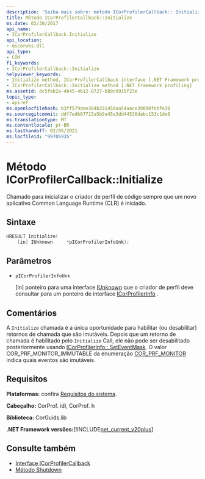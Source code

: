 ```yaml
---
description: 'Saiba mais sobre: método ICorProfilerCallback:: Initialize'
title: Método ICorProfilerCallback::Initialize
ms.date: 03/30/2017
api_name:
- ICorProfilerCallback.Initialize
api_location:
- mscorwks.dll
api_type:
- COM
f1_keywords:
- ICorProfilerCallback::Initialize
helpviewer_keywords:
- Initialize method, ICorProfilerCallback interface [.NET Framework profiling]
- ICorProfilerCallback::Initialize method [.NET Framework profiling]
ms.assetid: dc5fab2a-4b45-4b12-8727-b89c9915f23e
topic_type:
- apiref
ms.openlocfilehash: b3ff579dee384b331450aa54aace39890febfe30
ms.sourcegitcommit: ddf7edb67715a5b9a45e3dd44536dabc153c1de0
ms.translationtype: MT
ms.contentlocale: pt-BR
ms.lasthandoff: 02/06/2021
ms.locfileid: "99705935"
---
```

# <a name="icorprofilercallbackinitialize-method"></a>Método ICorProfilerCallback::Initialize

Chamado para inicializar o criador de perfil de código sempre que um novo aplicativo Common Language Runtime (CLR) é iniciado.  
  
## <a name="syntax"></a>Sintaxe  
  
```cpp  
HRESULT Initialize(  
    [in] IUnknown     *pICorProfilerInfoUnk);  
```  
  
## <a name="parameters"></a>Parâmetros

- `pICorProfilerInfoUnk`

  \[in] ponteiro para uma interface [IUnknown](/cpp/atl/iunknown) que o criador de perfil deve consultar para um ponteiro de interface [ICorProfilerInfo](icorprofilerinfo-interface.md) .  

## <a name="remarks"></a>Comentários  

 A `Initialize` chamada é a única oportunidade para habilitar (ou desabilitar) retornos de chamada que são imutáveis. Depois que um retorno de chamada é habilitado pelo `Initialize` Call, ele não pode ser desabilitado posteriormente usando [ICorProfilerInfo:: SetEventMask](icorprofilerinfo-seteventmask-method.md). O valor COR_PRF_MONITOR_IMMUTABLE da enumeração [COR_PRF_MONITOR](cor-prf-monitor-enumeration.md) indica quais eventos são imutáveis.  
  
## <a name="requirements"></a>Requisitos  

 **Plataformas:** confira [Requisitos do sistema](../../get-started/system-requirements.md).  
  
 **Cabeçalho:** CorProf. idl, CorProf. h  
  
 **Biblioteca:** CorGuids.lib  
  
 **.NET Framework versões:**[!INCLUDE[net_current_v20plus](../../../../includes/net-current-v20plus-md.md)]  
  
## <a name="see-also"></a>Consulte também

- [Interface ICorProfilerCallback](icorprofilercallback-interface.md)
- [Método Shutdown](icorprofilercallback-shutdown-method.md)
